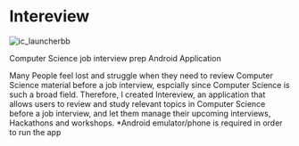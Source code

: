 # Intereview
![ic_launcherbb](https://cloud.githubusercontent.com/assets/21358133/18160021/35768f14-6fe0-11e6-96e7-b7fdc5587445.png)

Computer Science job interview prep Android Application

Many People feel lost and struggle when they need to review Computer Science material before a job interview, espcially since Computer Science is such a broad field.
Therefore, I created Intereview, an application that allows users to review and study relevant topics in Computer Science before a job interview, and let them manage their upcoming interviews, Hackathons and workshops.
*Android emulator/phone is required in order to run the app
